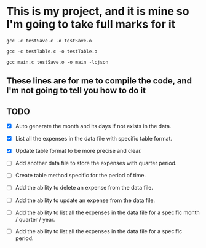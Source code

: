 # This  is my project, and it is mine so I'm going to take full marks for it

```shell
gcc -c testSave.c -o testSave.o  
```

```shell
gcc -c testTable.c -o testTable.o    
```

```shell
gcc main.c testSave.o -o main -lcjson
```

## These lines are for me to compile the code, and I'm not going to tell you how to do it

## TODO

- [x] Auto generate the month and its days if not exists in the data.
  
- [x] List all the expenses in the data file with specific table format.
- [x] Update table format to be more precise and clear.
- [ ] Add another data file to store the expenses with quarter period.
- [ ] Create table method specific for the period of time.
- [ ] Add the ability to delete an expense from the data file.
- [ ] Add the ability to update an expense from the data file.
- [ ] Add the ability to list all the expenses in the data file for a specific month / quarter / year.
- [ ] Add the ability to list all the expenses in the data file for a specific period.
